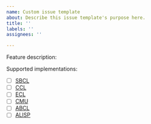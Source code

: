 ```yaml
---
name: Custom issue template
about: Describe this issue template's purpose here.
title: ''
labels: ''
assignees: ''

---
```


Feature description:

Supported implementations:
+ [ ] [SBCL]()
+ [ ] [CCL]()
+ [ ] [ECL]()
+ [ ] [CMU]()
+ [ ] [ABCL]()
+ [ ] [ALISP]()
